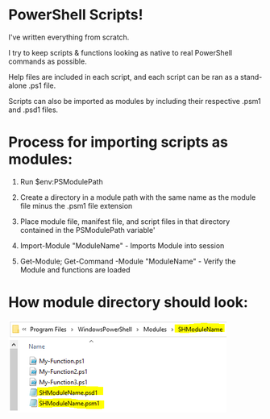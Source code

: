 # PowerShell Scripts!

I've written everything from scratch. <br>

I try to keep scripts & functions looking as native to real PowerShell commands as possible. <br>

Help files are included in each script, and each script can be ran as a stand-alone .ps1 file. <br>

Scripts can also be imported as modules by including their respective .psm1 and .psd1 files. <br>

# Process for importing scripts as modules:
1. Run $env:PSModulePath <br>

2. Create a directory in a module path with the same name as the module file minus the .psm1 file extension <br>

3. Place module file, manifest file, and script files in that directory contained in the PSModulePath variable' <br>

5. Import-Module "ModuleName" - Imports Module into session <br>

5. Get-Module; Get-Command -Module "ModuleName" - Verify the Module and functions are loaded <br>

# How module directory should look:
![Alt text](image.png)